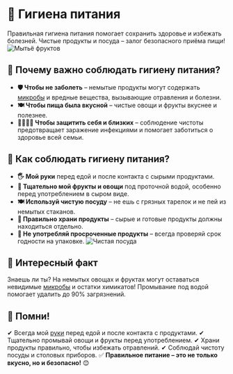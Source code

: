 # 🍏 **Гигиена питания**
Правильная гигиена питания помогает сохранить здоровье и избежать болезней. Чистые продукты и посуда – залог безопасного приёма пищи!
![Мытьё фруктов](https://avatars.mds.yandex.net/i?id=4b20266792a0c8cd6085685165b27a4a17c3c709-5874167-images-thumbs&n=13)
## 🤔 **Почему важно соблюдать гигиену питания?**
- **🛡️ Чтобы не заболеть** – немытые продукты могут содержать [микробы](../microbs/microbs.md) и вредные вещества, вызывающие отравления и болезни.
- **🍽️ Чтобы пища была вкусной** – чистые овощи и фрукты вкуснее и полезнее.
- **👨‍👩‍👧‍👦 Чтобы защитить себя и близких** – соблюдение чистоты предотвращает заражение инфекциями и помогает заботиться о здоровье всей семьи.
## 🧼 **Как соблюдать гигиену питания?**
- **🖐️ Мой руки** перед едой и после контакта с сырыми продуктами.
- **🍎 Тщательно мой фрукты и овощи** под проточной водой, особенно перед употреблением в сыром виде.
- **🍽️ Используй чистую посуду** – не ешь с грязных тарелок и не пей из немытых стаканов.
- **🥶 Правильно храни продукты** – сырые и готовые продукты должны находиться отдельно.
- **📆 Не употребляй просроченные продукты** – всегда проверяй срок годности на упаковке.
![Чистая посуда](https://img.freepik.com/free-vector/boy-washing-dishes-sink-kitchen-cartoon_1308-107681.jpg)
## 🤩 **Интересный факт**
Знаешь ли ты? На немытых овощах и фруктах могут оставаться невидимые [микробы](../microbs/microbs.md) и остатки химикатов! Промывание под водой помогает удалить до 90% загрязнений.
## 📌 **Помни!**
✔ Всегда мой [руки](../hygiena_hands_and_nails/hygiena_hands_and_nails.md) перед едой и после контакта с продуктами.
✔ Тщательно промывай овощи и фрукты перед употреблением.
✔ Храни продукты правильно, чтобы избежать отравлений.
✔ Соблюдай чистоту посуды и столовых приборов.
✅ **Правильное питание – это не только вкусно, но и безопасно!** 😊
